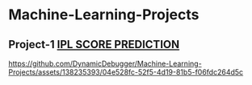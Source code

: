 # Machine-Learning-Projects
## Project-1 [IPL SCORE PREDICTION](https://github.com/DynamicDebugger/Machine-Learning-Projects/blob/main/ipl_score_prediction.ipynb)
https://github.com/DynamicDebugger/Machine-Learning-Projects/assets/138235393/04e528fc-52f5-4d19-81b5-f06fdc264d5c
